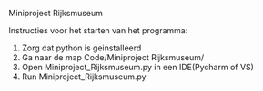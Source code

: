 Miniproject Rijksmuseum

Instructies voor het starten van het programma:

1. Zorg dat python is geinstalleerd
2. Ga naar de map Code/Miniproject Rijksmuseum/
3. Open Miniproject_Rijksmuseum.py in een IDE(Pycharm of VS)
4. Run Miniproject_Rijksmuseum.py